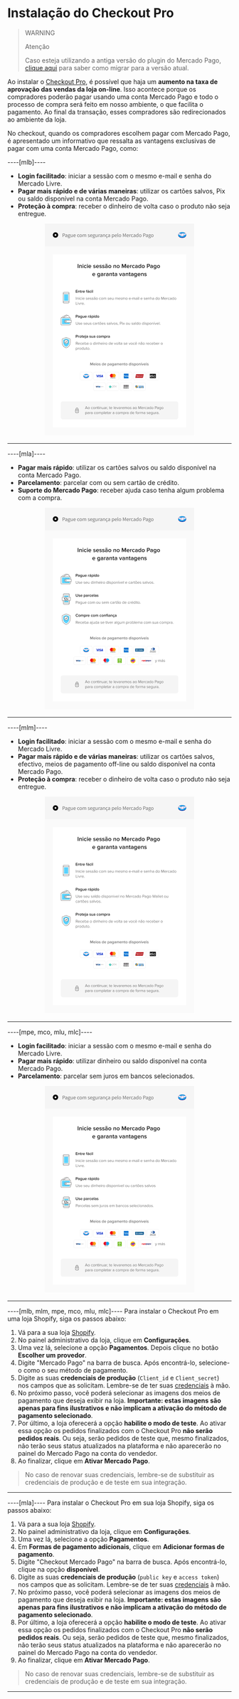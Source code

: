 # Instalação do Checkout Pro

> WARNING
>
> Atenção
>
> Caso esteja utilizando a antiga versão do plugin do Mercado Pago, [clique aqui](/developers/pt/docs/shopify/how-tos/migration) para saber como migrar para a versão atual.

Ao instalar o [Checkout Pro](/developers/pt/docs/checkout-pro/landing), é possível que haja um **aumento na taxa de aprovação das vendas da loja on-line**. Isso acontece porque os compradores poderão pagar usando uma conta Mercado Pago e todo o processo de compra será feito em nosso ambiente, o que facilita o pagamento. Ao final da transação, esses compradores são redirecionados ao ambiente da loja.

No checkout, quando os compradores escolhem pagar com Mercado Pago, é apresentado um informativo que ressalta as vantagens exclusivas de pagar com uma conta Mercado Pago, como:

----[mlb]----

* **Login facilitado**: iniciar a sessão com o mesmo e-mail e senha do Mercado Livre.
* **Pagar mais rápido e de várias maneiras**: utilizar os cartões salvos, Pix ou saldo disponível na conta Mercado Pago.
* **Proteção à compra**: receber o dinheiro de volta caso o produto não seja entregue.

<center>

![woo-chopro-pt-mlb](/images/nuvemshop/nuvemshop-chopro-pt-mlb.png)

</center>

------------
----[mla]----

* **Pagar mais rápido**: utilizar os cartões salvos ou saldo disponível na conta Mercado Pago.
* **Parcelamento**: parcelar com ou sem cartão de crédito.
* **Suporte do Mercado Pago**: receber ajuda caso tenha algum problema com a compra.

<center>

![woo-chopro-pt-mla](/images/nuvemshop/nuvemshop-chopro-pt-mla.png)

</center>

------------
----[mlm]----

* **Login facilitado**: iniciar a sessão com o mesmo e-mail e senha do Mercado Livre. 
* **Pagar mais rápido e de várias maneiras**: utilizar os cartões salvos, efectivo, meios de pagamento off-line ou saldo disponível na conta Mercado Pago.
* **Proteção à compra**: receber o dinheiro de volta caso o produto não seja entregue.

<center>

![woo-chopro-pt-mlm](/images/nuvemshop/nuvemshop-chopro-pt-mlm.png)

</center>

------------
----[mpe, mco, mlu, mlc]----

* **Login facilitado**: iniciar a sessão com o mesmo e-mail e senha do Mercado Livre. 
* **Pagar mais rápido**: utilizar dinheiro ou saldo disponível na conta Mercado Pago. 
* **Parcelamento**: parcelar sem juros em bancos selecionados.

<center>

![woo-chopro-pt-all](/images/nuvemshop/nuvemshop-chopro-pt-all.png)

</center>

------------
----[mlb, mlm, mpe, mco, mlu, mlc]----
Para instalar o Checkout Pro em uma loja Shopify, siga os passos abaixo:

1. Vá para a sua loja [Shopify](https://accounts.shopify.com/store-login).
2. No painel administrativo da loja, clique em **Configurações**.
3. Uma vez lá, selecione a opção **Pagamentos**. Depois clique no botão **Escolher um provedor**.
4. Digite "Mercado Pago" na barra de busca. Após encontrá-lo, selecione-o como o seu método de pagamento.
5. Digite as suas **credenciais de produção** (`Client_id` e `Client_secret`) nos campos que as solicitam. Lembre-se de ter suas [credenciais](/developers/pt/docs/shopify/additional-content/credentials) à mão. 
6. No próximo passo, você poderá selecionar as imagens dos meios de pagamento que deseja exibir na loja. **Importante: estas imagens são apenas para fins ilustrativos e não implicam a ativação do método de pagamento selecionado**.
7. Por último, a loja oferecerá a opção **habilite o modo de teste**. Ao ativar essa opção os pedidos finalizados com o Checkout Pro **não serão pedidos reais**. Ou seja, serão pedidos de teste que, mesmo finalizados, não terão seus status atualizados na plataforma e não aparecerão no painel do Mercado Pago na conta do vendedor.
8. Ao finalizar, clique em **Ativar Mercado Pago**.
 
> No caso de renovar suas credenciais, lembre-se de substituir as credenciais de produção e de teste em sua integração.

------------
----[mla]----
Para instalar o Checkout Pro em sua loja Shopify, siga os passos abaixo:

1. Vá para a sua loja [Shopify](https://accounts.shopify.com/store-login).
2. No painel administrativo da loja, clique em **Configurações**.
3. Uma vez lá, selecione a opção **Pagamentos**. 
4. Em **Formas de pagamento adicionais**, clique em **Adicionar formas de pagamento**.
5. Digite "Checkout Mercado Pago" na barra de busca. Após encontrá-lo, clique na opção **disponível**.
6. Digite as suas **credenciais de produção** (`public key` e `access token`) nos campos que as solicitam. Lembre-se de ter suas [credenciais](/developers/pt/docs/shopify/additional-content/credentials) à mão. 
7. No próximo passo, você poderá selecionar as imagens dos meios de pagamento que deseja exibir na loja. **Importante: estas imagens são apenas para fins ilustrativos e não implicam a ativação do método de pagamento selecionado**.
8. Por último, a loja oferecerá a opção **habilite o modo de teste**. Ao ativar essa opção os pedidos finalizados com o Checkout Pro **não serão pedidos reais**. Ou seja, serão pedidos de teste que, mesmo finalizados, não terão seus status atualizados na plataforma e não aparecerão no painel do Mercado Pago na conta do vendedor.
9. Ao finalizar, clique em **Ativar Mercado Pago**.
 
> No caso de renovar suas credenciais, lembre-se de substituir as credenciais de produção e de teste em sua integração.

------------
